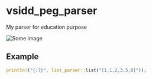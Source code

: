 # vsidd_peg_parser

My parser for education purpose

![Some image](image.png)

## Example

```rust
println!("{:?}", list_parser::list("[1,1,2,3,5,8]"));
```
